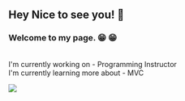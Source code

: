 
## Hey Nice to see you! :wave:
### Welcome to my page. :grin: :grin:
<br/>
I'm currently working on - Programming Instructor <br>
I'm currently learning more about - MVC <br>

![](https://images.pexels.com/photos/735911/pexels-photo-735911.jpeg?auto=compress&cs=tinysrgb&dpr=2&h=650&w=940) 





